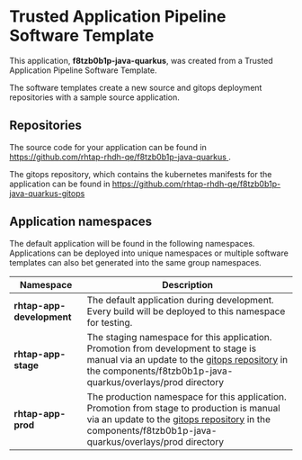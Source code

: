# Trusted Application Pipeline Software Template

This application, **f8tzb0b1p-java-quarkus**, was created from a Trusted Application Pipeline Software Template.

The software templates create a new source and gitops deployment repositories with a sample source application. 

## Repositories

The source code for your application can be found in [https://github.com/rhtap-rhdh-qe/f8tzb0b1p-java-quarkus ](https://github.com/rhtap-rhdh-qe/f8tzb0b1p-java-quarkus ).
 
The gitops repository, which contains the kubernetes manifests for the application can be found in 
[https://github.com/rhtap-rhdh-qe/f8tzb0b1p-java-quarkus-gitops ](https://github.com/rhtap-rhdh-qe/f8tzb0b1p-java-quarkus-gitops ) 

## Application namespaces 

The default application will be found in the following namespaces. Applications can be deployed into unique namespaces or multiple software templates can also bet generated into the same group namespaces.  

|  Namespace   |  Description   |  
| -------- | -------- |   
| **rhtap-app-development** | The default application during development. Every build will be deployed to this namespace for testing. | 
| **rhtap-app-stage** | The staging namespace for this application. Promotion from development to stage is manual via an update to the [gitops repository](https://github.com/rhtap-rhdh-qe/f8tzb0b1p-java-quarkus-gitops ) in the components/f8tzb0b1p-java-quarkus/overlays/prod directory |  
| **rhtap-app-prod** | The production namespace for this application. Promotion from stage to production is manual via an update to the [gitops repository](https://github.com/rhtap-rhdh-qe/f8tzb0b1p-java-quarkus-gitops ) in the components/f8tzb0b1p-java-quarkus/overlays/prod directory | 